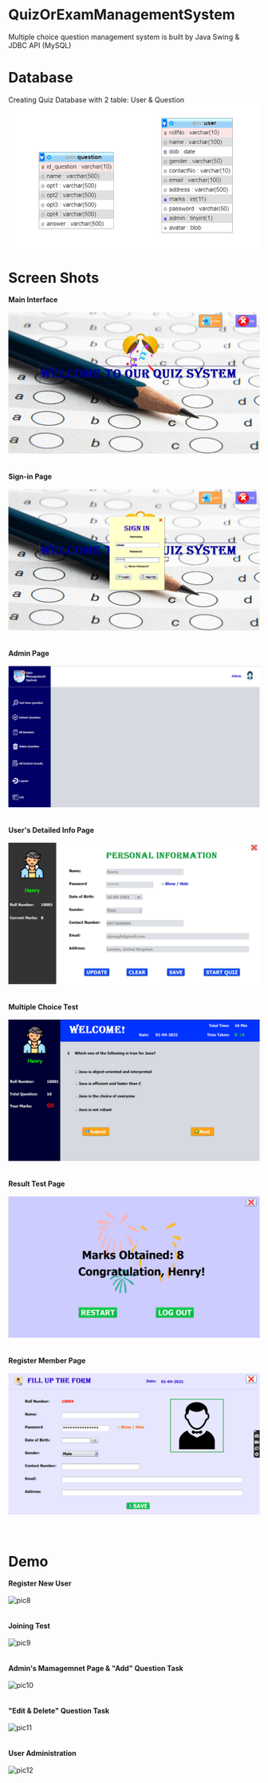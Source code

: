 # QuizOrExamManagementSystem
Multiple choice question management system is built by Java Swing &amp; JDBC API (MySQL)
# Database
Creating Quiz Database with 2 table: User & Question
![pic0](db_quiz.png)
# Screen Shots
**Main Interface**
<br><br>
![pic1](Untitled.png)
<br><br><br>
**Sign-in Page**
<br><br>
![pic2](Untitled1.png)
<br><br><br>
**Admin Page**
<br><br>
![pic3](Untitled2.png)
<br><br><br>
**User's Detailed Info Page**
<br><br>
![pic4](Untitled3.png)
<br><br><br>
**Multiple Choice Test**
<br><br>
![pic5](Untitled4.png)
<br><br><br>
**Result Test Page**
<br><br>
![pic6](Untitled5.png)
<br><br><br>
**Register Member Page**
<br><br>
![pic7](Untitled6.png)
<br><br><br>
# Demo
**Register New User**
<br><br>
![pic8](https://64.media.tumblr.com/b5cb1afb54b40979509cd8d20ec6f312/4dfcf273a72d391c-a8/s1280x1920/8d6a98da1eb8c579fb661eca640c116dc6e25f73.gif)
<br><br><br>
**Joining Test**
<br><br>
![pic9](https://64.media.tumblr.com/422bd7b2bceb109a205b2a6abd2d72d5/e00c4a4b948119d3-41/s1280x1920/cc24614d5cbed27d11e7d7a3dbe176409028b500.gif)
<br><br><br>
**Admin's Mamagemnet Page & "Add" Question Task**
<br><br>
![pic10](https://64.media.tumblr.com/e792fdd0574c027b6358b6197bfc88f0/4741ded2f3996b9f-b0/s1280x1920/fc8f2097bd9ea89d7c4f9bd815db72d978fc612e.gif)
<br><br><br>
**"Edit & Delete" Question Task**
<br><br>
![pic11](https://64.media.tumblr.com/f2bcf300de839362faa24b03311cdd0e/0d4bd4aa83cea851-28/s1280x1920/acc72490ecef89e7ff64a7c8d41134be56d2ed35.gif)
<br><br><br>
**User Administration**
<br><br>
![pic12](https://64.media.tumblr.com/1e14646f3ad3405649ba24708133b7a6/a672b83b7d332e3f-87/s1280x1920/26bffb3d1c40e819a17f926f96f745b337b3cabc.gif)
